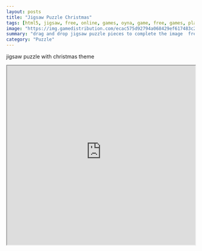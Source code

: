 ```yaml
---
layout: posts
title: "Jigsaw Puzzle Christmas"
tags: [html5, jigsaw, free, online, games, oyna, game, free, games, play, play, games]
image: "https://img.gamedistribution.com/ecac575d92794a068429ef617483c25e.jpg"
summary: "drag and drop jigsaw puzzle pieces to complete the image  free online games oyna game free games play play games"
category: "Puzzle"
---
```


jigsaw puzzle with christmas theme

<iframe width="100%" height="480px;" src="https://html5.gamedistribution.com/ecac575d92794a068429ef617483c25e/"></iframe>